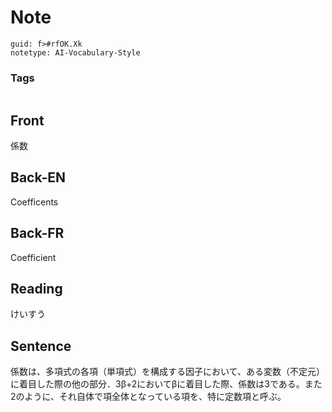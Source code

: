 # Note
```
guid: f>#rfOK.Xk
notetype: AI-Vocabulary-Style
```

### Tags
```
```

## Front
係数

## Back-EN
Coefficents

## Back-FR
Coefficient

## Reading
けいすう

## Sentence
係数は、多項式の各項（単項式）を構成する因子において、ある変数（不定元）に着目した際の他の部分．3β+2においてβに着目した際、係数は3である。また2のように、それ自体で項全体となっている項を、特に定数項と呼ぶ。
